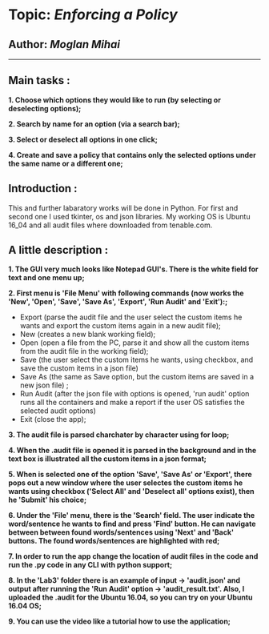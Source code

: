 # Topic: *Enforcing a Policy*
## Author: *Moglan Mihai*
------
## Main tasks :
__1. Choose which options they would like to run (by selecting or deselecting options);__

__2. Search by name for an option (via a search bar);__

__3. Select or deselect all options in one click;__

__4. Create and save a policy that contains only the selected options under the same name or
a different one;__

## Introduction :
This and further labaratory works will be done in Python. For first and second one I used tkinter, os and json libraries. My working OS is Ubuntu 16_04 and all audit files where downloaded from tenable.com.
   
## A little description :
__1. The GUI very much looks like Notepad GUI's. There is the white field for text and one menu up;__

__2. First menu is 'File Menu' with following commands (now works the 'New', 'Open', 'Save', 'Save As', 'Export', 'Run Audit' and 'Exit'):;__

  * Export (parse the audit file and the user select the custom items he wants and export the custom items again in a new audit file);
  * New (creates a new blank working field);
  * Open (open a file from the PC, parse it and show all the custom items from the audit file in the working field);
  * Save (the user select the custom items he wants, using checkbox, and save the custom items in a json file)
  * Save As (the same as Save option, but the custom items are saved in a new json file) ;
  * Run Audit (after the json file with options is opened, 'run audit' option runs all the containers and make a report if the user OS satisfies the selected audit options)
  * Exit (close the app);

__3. The audit file is parsed charchater by character using for loop;__
  
__4. When the .audit file is opened it is parsed in the background and in the text box is illustrated all the custom items in a json format;__

__5. When is selected one of the option 'Save', 'Save As' or 'Export', there pops out a new window where the user selectes the custom items he wants using checkbox ('Select All' and 'Deselect all' options exist), then he 'Submit' his choice;__

__6. Under the 'File' menu, there is the 'Search' field. The user indicate the word/sentence he wants to find and press 'Find' button. He can navigate between between found words/sentences using 'Next' and 'Back' buttons. The found words/sentences are highlighted with red;__

__7. In order to run the app change the location of audit files in the code and run the .py code in any CLI with python support;__

__8. In the 'Lab3' folder there is an example of input -> 'audit.json' and output after running the 'Run Audit' option -> 'audit_result.txt'. Also, I uploaded the .audit for the Ubuntu 16.04, so you can try on your Ubuntu 16.04 OS;__

__9. You can use the video like a tutorial how to use the application;__

